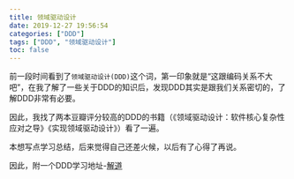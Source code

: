 ```yaml
---
title: 领域驱动设计
date: 2019-12-27 19:56:54
categories: ["DDD"]
tags: ["DDD", "领域驱动设计"]
toc: false
---
```


前一段时间看到了`领域驱动设计(DDD)`这个词，第一印象就是“这跟编码关系不大吧”，在我了解了一些关于DDD的知识后，发现DDD其实是跟我们关系密切的，了解DDD非常有必要。

因此，我找了两本豆瓣评分较高的DDD的书籍（《领域驱动设计：软件核心复杂性应对之导》《实现领域驱动设计》）看了一遍。

本想写点学习总结，后来觉得自己还差火候，以后有了心得了再说。

因此，附一个DDD学习地址-[解道](https://www.jdon.com/)



